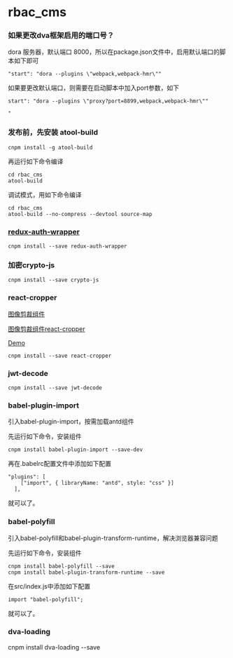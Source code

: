 rbac_cms
========

### 如果更改dva框架启用的端口号？

dora 服务器，默认端口 8000，所以在package.json文件中，启用默认端口的脚本如下即可 

```
"start": "dora --plugins \"webpack,webpack-hmr\""
```
如果要更改默认端口，则需要在启动脚本中加入port参数，如下

```
start": "dora --plugins \"proxy?port=8899,webpack,webpack-hmr\""
```
    "

### 发布前，先安装 atool-build

```
cnpm install -g atool-build
```

再运行如下命令编译

```
cd rbac_cms
atool-build
```
调试模式，用如下命令编译

```
cd rbac_cms
atool-build --no-compress --devtool source-map
```

### [redux-auth-wrapper](https://github.com/mjrussell/redux-auth-wrapper)

```
cnpm install --save redux-auth-wrapper
```

### 加密crypto-js

```
cnpm install --save crypto-js
```

### react-cropper

[图像剪裁组件](http://roadmanfong.github.io/react-cropper/)

[图像剪裁组件react-cropper](https://github.com/roadmanfong/react-cropper)

[Demo](http://fengyuanchen.github.io/cropper/)

```
cnpm install --save react-cropper
```

### jwt-decode

```
cnpm install --save jwt-decode
```

### babel-plugin-import

引入babel-plugin-import，按需加载antd组件

先运行如下命令，安装组件

```
cnpm install babel-plugin-import --save-dev
```

再在.babelrc配置文件中添加如下配置

```
"plugins": [
    ["import", { libraryName: "antd", style: "css" }]
  ],
```

就可以了。

### babel-polyfill

引入babel-polyfill和babel-plugin-transform-runtime，解决浏览器兼容问题

先运行如下命令，安装组件

```
cnpm install babel-polyfill --save
cnpm install babel-plugin-transform-runtime --save

```

在src/index.js中添加如下配置 

```
import "babel-polyfill";
```

就可以了。

### dva-loading

cnpm install dva-loading --save


